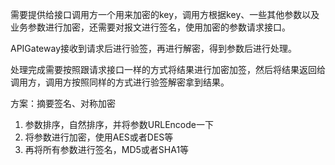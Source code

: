 需要提供给接口调用方一个用来加密的key，调用方根据key、一些其他参数以及业务参数进行加密，还需要对报文进行签名，使用加密的参数请求接口。

APIGateway接收到请求后进行验签，再进行解密，得到参数后进行处理。

处理完成需要按照跟请求接口一样的方式将结果进行加密加签，然后将结果返回给调用方，调用方按照同样的方式进行验签解密拿到结果。

方案：摘要签名、对称加密

1. 参数排序，自然排序，并将参数URLEncode一下
2. 将参数进行加密，使用AES或者DES等
3. 再将所有参数进行签名，MD5或者SHA1等